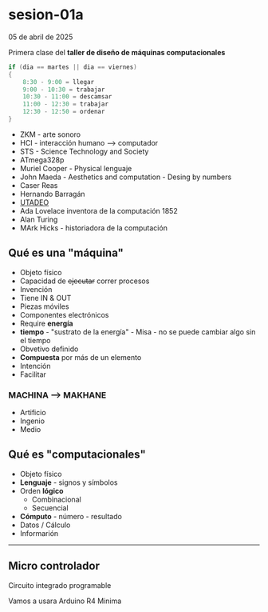 # sesion-01a

05 de abril de 2025

Primera clase del **taller de diseño de máquinas computacionales**

````cpp
if (dia == martes || dia == viernes)
{
    8:30 - 9:00 = llegar
    9:00 - 10:30 = trabajar
    10:30 - 11:00 = descamsar
    11:00 - 12:30 = trabajar
    12:30 - 12:50 = ordenar
}
````

- ZKM - arte sonoro
- HCI - interacción humano --> computador
- STS - Science Technology and Society
- ATmega328p
- Muriel Cooper - Physical lenguaje
- John Maeda - Aesthetics and computation - Desing by numbers
- Caser Reas
- Hernando Barragán
- [UTADEO](https://www.utadeo.edu.co/es/continuada/educacion-continua/53376/catedra-en-diseno-arte-y-ciencia)
- Ada Lovelace inventora de la computación 1852
- Alan Turing
- MArk Hicks - historiadora de la computación

## Qué es una "máquina"

- Objeto físico
- Capacidad de ~~ejecutar~~ correr procesos
- Invención
- Tiene IN & OUT
- Piezas móviles
- Componentes electrónicos
- Require **energía**
- **tiempo** - "sustrato de la energía" - Misa - no se puede cambiar algo sin el tiempo
- Obvetivo definido
- **Compuesta** por más de un elemento
- Intención
- Facilitar

### MACHINA --> MAKHANE

- Artificio
- Ingenio
- Medio

## Qué es "computacionales"

- Objeto físico
- **Lenguaje** - signos y símbolos
- Orden **lógico**
  - Combinacional
  - Secuencial
- **Cómputo** - número - resultado
- Datos / Cálculo
- Informarión

-----

## Micro controlador

Circuito integrado programable

Vamos a usara Arduino R4 Minima
